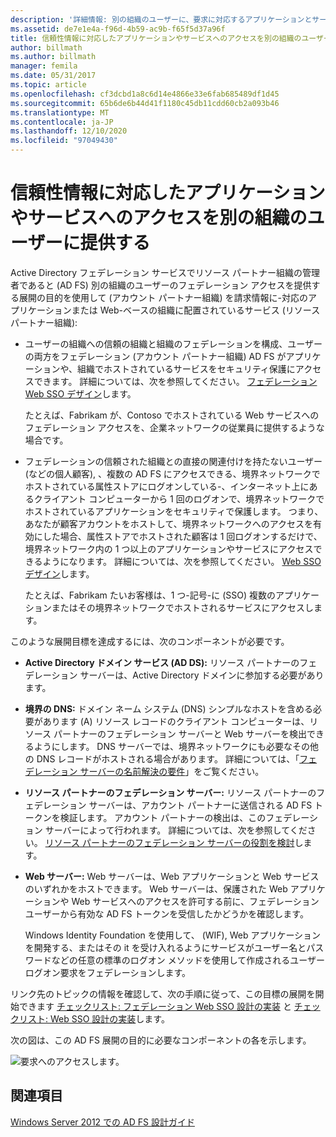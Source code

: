 ```yaml
---
description: '詳細情報: 別の組織のユーザーに、要求に対応するアプリケーションとサービスへのアクセスを提供する'
ms.assetid: de7e1e4a-f96d-4b59-ac9b-f65f5d37a96f
title: 信頼性情報に対応したアプリケーションやサービスへのアクセスを別の組織のユーザーに提供する
author: billmath
ms.author: billmath
manager: femila
ms.date: 05/31/2017
ms.topic: article
ms.openlocfilehash: cf3dcbd1a8c6d14e4866e33e6fab685489df1d45
ms.sourcegitcommit: 65b6de6b44d41f1180c45db11cdd60cb2a093b46
ms.translationtype: MT
ms.contentlocale: ja-JP
ms.lasthandoff: 12/10/2020
ms.locfileid: "97049430"
---
```

# <a name="provide-users-in-another-organization-access-to-your-claims-aware-applications-and-services"></a>信頼性情報に対応したアプリケーションやサービスへのアクセスを別の組織のユーザーに提供する


Active Directory フェデレーション サービスでリソース パートナー組織の管理者であると \(AD FS\) 別の組織のユーザーのフェデレーション アクセスを提供する展開の目的を使用して \(アカウント パートナー組織\) を請求情報に\-対応のアプリケーションまたは Web\-ベースの組織に配置されているサービス \(リソース パートナー組織\):

-   ユーザーの組織への信頼の組織と組織のフェデレーションを構成、ユーザーの両方をフェデレーション \(アカウント パートナー組織\) AD FS がアプリケーションや、組織でホストされているサービスをセキュリティ保護にアクセスできます。 詳細については、次を参照してください。 [フェデレーション Web SSO デザイン](Federated-Web-SSO-Design.md)します。

    たとえば、Fabrikam が、Contoso でホストされている Web サービスへのフェデレーション アクセスを、企業ネットワークの従業員に提供するような場合です。

-   フェデレーションの信頼された組織との直接の関連付けを持たないユーザー \(などの個人顧客\), 、複数の AD FS にアクセスできる、境界ネットワークでホストされている属性ストアにログオンしている\-、インターネット上にあるクライアント コンピューターから 1 回のログオンで、境界ネットワークでホストされているアプリケーションをセキュリティで保護します。 つまり、あなたが顧客アカウントをホストして、境界ネットワークへのアクセスを有効にした場合、属性ストアでホストされた顧客は 1 回ログオンするだけで、境界ネットワーク内の 1 つ以上のアプリケーションやサービスにアクセスできるようになります。 詳細については、次を参照してください。 [Web SSO デザイン](Web-SSO-Design.md)します。

    たとえば、Fabrikam たいお客様は、1 つ\-記号\-に \(SSO\) 複数のアプリケーションまたはその境界ネットワークでホストされるサービスにアクセスします。

このような展開目標を達成するには、次のコンポーネントが必要です。

-   **Active Directory ドメイン サービス \(AD DS\):** リソース パートナーのフェデレーション サーバーは、Active Directory ドメインに参加する必要があります。

-   **境界の DNS:** ドメイン ネーム システム \(DNS\) シンプルなホストを含める必要があります \(A\) リソース レコードのクライアント コンピューターは、リソース パートナーのフェデレーション サーバーと Web サーバーを検出できるようにします。 DNS サーバーでは、境界ネットワークにも必要なその他の DNS レコードがホストされる場合があります。 詳細については、「[フェデレーション サーバーの名前解決の要件](Name-Resolution-Requirements-for-Federation-Servers.md)」をご覧ください。

-   **リソース パートナーのフェデレーション サーバー:** リソース パートナーのフェデレーション サーバーは、アカウント パートナーに送信される AD FS トークンを検証します。 アカウント パートナーの検出は、このフェデレーション サーバーによって行われます。 詳細については、次を参照してください。 [リソース パートナーのフェデレーション サーバーの役割を検討](Review-the-Role-of-the-Federation-Server-in-the-Resource-Partner.md)します。

-   **Web サーバー:** Web サーバーは、Web アプリケーションと Web サービスのいずれかをホストできます。 Web サーバーは、保護された Web アプリケーションや Web サービスへのアクセスを許可する前に、フェデレーション ユーザーから有効な AD FS トークンを受信したかどうかを確認します。

    Windows Identity Foundation を使用して、 \(WIF\), Web アプリケーションを開発する、またはその it を受け入れるようにサービスがユーザー名とパスワードなどの任意の標準のログオン メソッドを使用して作成されるユーザー ログオン要求をフェデレーションします。

リンク先のトピックの情報を確認して、次の手順に従って、この目標の展開を開始できます [チェックリスト: フェデレーション Web SSO 設計の実装](../../ad-fs/deployment/Checklist--Implementing-a-Federated-Web-SSO-Design.md) と [チェックリスト: Web SSO 設計の実装](../../ad-fs/deployment/Checklist--Implementing-a-Web-SSO-Design.md)します。

次の図は、この AD FS 展開の目的に必要なコンポーネントの各を示します。

![要求へのアクセスします。](media/75358b16-2a6f-4e16-9cc4-b0e614480305.gif)

## <a name="see-also"></a>関連項目
[Windows Server 2012 での AD FS 設計ガイド](AD-FS-Design-Guide-in-Windows-Server-2012.md)
